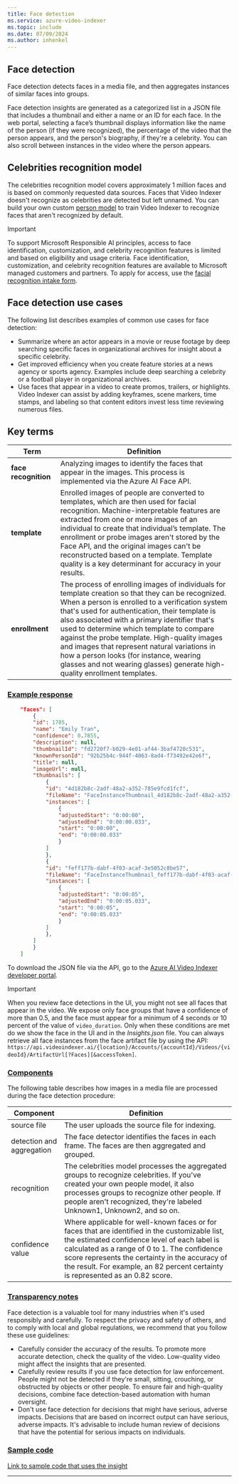 ```yaml
---
title: Face detection
ms.service: azure-video-indexer
ms.topic: include
ms.date: 07/09/2024
ms.author: inhenkel
---
```


## Face detection

Face detection detects faces in a media file, and then aggregates instances of similar faces into groups.

Face detection insights are generated as a categorized list in a JSON file that includes a thumbnail and either a name or an ID for each face. In the web portal, selecting a face’s thumbnail displays information like the name of the person (if they were recognized), the percentage of the video that the person appears, and the person's biography, if they're a celebrity. You can also scroll between instances in the video where the person appears.

## Celebrities recognition model

The celebrities recognition model covers approximately 1 million faces and is based on commonly requested data sources. Faces that Video Indexer doesn't recognize as celebrities are detected but left unnamed. You can build your own custom [person model](/azure/azure-video-indexer/customize-person-model-overview) to train Video Indexer to recognize faces that aren't recognized by default.

> [!IMPORTANT]
> To support Microsoft Responsible AI principles, access to face identification, customization, and celebrity recognition features is limited and based on eligibility and usage criteria. Face identification, customization, and celebrity recognition features are available to Microsoft managed customers and partners. To apply for access, use the [facial recognition intake form](https://customervoice.microsoft.com/Pages/ResponsePage.aspx?id=v4j5cvGGr0GRqy180BHbR7en2Ais5pxKtso_Pz4b1_xUQjA5SkYzNDM4TkcwQzNEOE1NVEdKUUlRRCQlQCN0PWcu).

## Face detection use cases

The following list describes examples of common use cases for face detection:

- Summarize where an actor appears in a movie or reuse footage by deep searching specific faces in organizational archives for insight about a specific celebrity.
- Get improved efficiency when you create feature stories at a news agency or sports agency. Examples include deep searching a celebrity or a football player in organizational archives.
- Use faces that appear in a video to create promos, trailers, or highlights. Video Indexer can assist by adding keyframes, scene markers, time stamps, and labeling so that content editors invest less time reviewing numerous files.

## Key terms  

| Term | Definition |
|---|---|
| **face recognition**  | Analyzing images to identify the faces that appear in the images. This process is implemented via the Azure AI Face API. |
| **template** | Enrolled images of people are converted to templates, which are then used for facial recognition. Machine-interpretable features are extracted from one or more images of an individual to create that individual’s template. The enrollment or probe images aren't stored by the Face API, and the original images can't be reconstructed based on a template. Template quality is a key determinant for accuracy in your results. |
| **enrollment** | The process of enrolling images of individuals for template creation so that they can be recognized. When a person is enrolled to a verification system that's used for authentication, their template is also associated with a primary identifier that's used to determine which template to compare against the probe template. High-quality images and images that represent natural variations in how a person looks (for instance, wearing glasses and not wearing glasses) generate high-quality enrollment templates. |

### [Example response](#tab/facedetectionresponse)

```json
    "faces": [
        {
        "id": 1785,
        "name": "Emily Tran",
        "confidence": 0.7855,
        "description": null,
        "thumbnailId": "fd2720f7-b029-4e01-af44-3baf4720c531",
        "knownPersonId": "92b25b4c-944f-4063-8ad4-f73492e42e6f",
        "title": null,
        "imageUrl": null,
        "thumbnails": [
            {
            "id": "4d182b8c-2adf-48a2-a352-785e9fcd1fcf",
            "fileName": "FaceInstanceThumbnail_4d182b8c-2adf-48a2-a352-785e9fcd1fcf.jpg",
            "instances": [
                {
                "adjustedStart": "0:00:00",
                "adjustedEnd": "0:00:00.033",
                "start": "0:00:00",
                "end": "0:00:00.033"
                }
            ]
            },
            {
            "id": "feff177b-dabf-4f03-acaf-3e5052c8be57",
            "fileName": "FaceInstanceThumbnail_feff177b-dabf-4f03-acaf-3e5052c8be57.jpg",
            "instances": [
                {
                "adjustedStart": "0:00:05",
                "adjustedEnd": "0:00:05.033",
                "start": "0:00:05",
                "end": "0:00:05.033"
                }
            ]
            },
        ]
        }
    ]
```

To download the JSON file via the API, go to the [Azure AI Video Indexer developer portal](https://api-portal.videoindexer.ai/).

> [!IMPORTANT]
> When you review face detections in the UI, you might not see all faces that appear in the video. We expose only face groups that have a confidence of more than 0.5, and the face must appear for a minimum of 4 seconds or 10 percent of the value of `video_duration`. Only when these conditions are met do we show the face in the UI and in the *Insights.json* file. You can always retrieve all face instances from the face artifact file by using the API: `https://api.videoindexer.ai/{location}/Accounts/{accountId}/Videos/{videoId}/ArtifactUrl[?Faces][&accessToken]`.

### [Components](#tab/facedetactioncomponents)

The following table describes how images in a media file are processed during the face detection procedure:

| Component | Definition |
|---|---|
| source file | The user uploads the source file for indexing. |
| detection and aggregation | The face detector identifies the faces in each frame. The faces are then aggregated and grouped. |
| recognition | The celebrities model processes the aggregated groups to recognize celebrities. If you've created your own people model, it also processes groups to recognize other people. If people aren't recognized, they're labeled Unknown1, Unknown2, and so on. |
| confidence value | Where applicable for well-known faces or for faces that are identified in the customizable list, the estimated confidence level of each label is calculated as a range of 0 to 1. The confidence score represents the certainty in the accuracy of the result. For example, an 82 percent certainty is represented as an 0.82 score. |

### [Transparency notes](#tab/facedetectiontransnote)

Face detection is a valuable tool for many industries when it's used responsibly and carefully. To respect the privacy and safety of others, and to comply with local and global regulations, we recommend that you follow these use guidelines:

- Carefully consider the accuracy of the results. To promote more accurate detection, check the quality of the video. Low-quality video might affect the insights that are presented.
- Carefully review results if you use face detection for law enforcement. People might not be detected if they're small, sitting, crouching, or obstructed by objects or other people. To ensure fair and high-quality decisions, combine face detection-based automation with human oversight.
- Don't use face detection for decisions that might have serious, adverse impacts. Decisions that are based on incorrect output can have serious, adverse impacts. It's advisable to include human review of decisions that have the potential for serious impacts on individuals.

### [Sample code](#tab/facedetectionsamplecode)

[Link to sample code that uses the insight](#)

---
